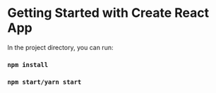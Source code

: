 # Getting Started with Create React App

In the project directory, you can run:
### `npm install`

### `npm start/yarn start`

